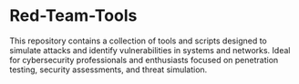 # Red-Team-Tools
This repository contains a collection of tools and scripts designed to simulate attacks and identify vulnerabilities in systems and networks. Ideal for cybersecurity professionals and enthusiasts focused on penetration testing, security assessments, and threat simulation.
